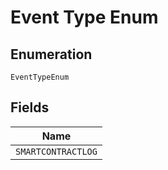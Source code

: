 # Event Type Enum

## Enumeration

`EventTypeEnum`

## Fields

| Name               |
| ------------------ |
| `SMARTCONTRACTLOG` |
